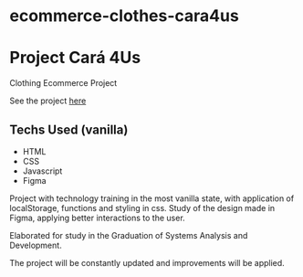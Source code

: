 # ecommerce-clothes-cara4us

# Project Cará 4Us
Clothing Ecommerce Project

See the project [here]()

## Techs Used (vanilla)
- HTML
- CSS
- Javascript
- Figma

Project with technology training in the most vanilla state, with application of localStorage, functions and styling in css.
Study of the design made in Figma, applying better interactions to the user.

Elaborated for study in the Graduation of Systems Analysis and Development.

The project will be constantly updated and improvements will be applied.